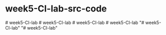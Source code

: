 # week5-CI-lab-src-code
#   w e e k 5 - C I - l a b  
 #   w e e k 5 - C I - l a b  
 #   w e e k 5 - C I - l a b  
 #   w e e k 5 - C I - l a b  
 "# week5-CI-lab" 
"# week5-CI-lab" 
